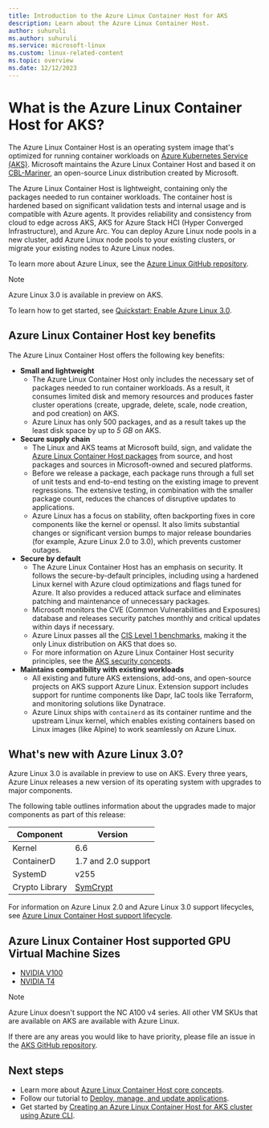 ```yaml
---
title: Introduction to the Azure Linux Container Host for AKS
description: Learn about the Azure Linux Container Host.
author: suhuruli
ms.author: suhuruli
ms.service: microsoft-linux
ms.custom: linux-related-content
ms.topic: overview
ms.date: 12/12/2023
---
```


# What is the Azure Linux Container Host for AKS?

The Azure Linux Container Host is an operating system image that's optimized for running container workloads on [Azure Kubernetes Service (AKS)](/azure/aks/intro-kubernetes). Microsoft maintains the Azure Linux Container Host and based it on [CBL-Mariner][cbl-mariner], an open-source Linux distribution created by Microsoft.

The Azure Linux Container Host is lightweight, containing only the packages needed to run container workloads. The container host is hardened based on significant validation tests and internal usage and is compatible with Azure agents. It provides reliability and consistency from cloud to edge across AKS, AKS for Azure Stack HCI (Hyper Converged Infrastructure), and Azure Arc. You can deploy Azure Linux node pools in a new cluster, add Azure Linux node pools to your existing clusters, or migrate your existing nodes to Azure Linux nodes.

To learn more about Azure Linux, see the [Azure Linux GitHub repository](https://github.com/microsoft/CBL-Mariner).

> [!NOTE]
> Azure Linux 3.0 is available in preview on AKS. 
>
> To learn how to get started, see [Quickstart: Enable Azure Linux 3.0](./how-to-enable-azure-linux-3.md).

## Azure Linux Container Host key benefits

The Azure Linux Container Host offers the following key benefits:

- **Small and lightweight**
  - The Azure Linux Container Host only includes the necessary set of packages needed to run container workloads. As a result, it consumes limited disk and memory resources and produces faster cluster operations (create, upgrade, delete, scale, node creation, and pod creation) on AKS.
  - Azure Linux has only 500 packages, and as a result takes up the least disk space by up to *5 GB* on AKS.
- **Secure supply chain**
  - The Linux and AKS teams at Microsoft build, sign, and validate the [Azure Linux Container Host packages][azure-linux-packages] from source, and host packages and sources in Microsoft-owned and secured platforms.
  - Before we release a package, each package runs through a full set of unit tests and end-to-end testing on the existing image to prevent regressions. The extensive testing, in combination with the smaller package count, reduces the chances of disruptive updates to applications.
  - Azure Linux has a focus on stability, often backporting fixes in core components like the kernel or openssl. It also limits substantial changes or significant version bumps to major release boundaries (for example, Azure Linux 2.0 to 3.0), which prevents customer outages.
- **Secure by default**
  - The Azure Linux Container Host has an emphasis on security. It follows the secure-by-default principles, including using a hardened Linux kernel with Azure cloud optimizations and flags tuned for Azure. It also provides a reduced attack surface and eliminates patching and maintenance of unnecessary packages.
  - Microsoft monitors the CVE (Common Vulnerabilities and Exposures) database and releases security patches monthly and critical updates within days if necessary.
  - Azure Linux passes all the [CIS Level 1 benchmarks][cis-benchmarks], making it the only Linux distribution on AKS that does so.
  - For more information on Azure Linux Container Host security principles, see the [AKS security concepts](/azure/aks/concepts-security).
- **Maintains compatibility with existing workloads**
  - All existing and future AKS extensions, add-ons, and open-source projects on AKS support Azure Linux. Extension support includes support for runtime components like Dapr, IaC tools like Terraform, and monitoring solutions like Dynatrace.
  - Azure Linux ships with `containerd` as its container runtime and the upstream Linux kernel, which enables existing containers based on Linux images (like Alpine) to work seamlessly on Azure Linux.

## What's new with Azure Linux 3.0?

Azure Linux 3.0 is available in preview to use on AKS. Every three years, Azure Linux releases a new version of its operating system with upgrades to major components. 

The following table outlines information about the upgrades made to major components as part of this release: 

|Component| Version|
|--|--|
|Kernel| 6.6 |
|ContainerD| 1.7 and 2.0 support |
|SystemD | v255 | 
|Crypto Library| [SymCrypt](https://github.com/microsoft/SymCrypt)

For information on Azure Linux 2.0 and Azure Linux 3.0 support lifecycles, see [Azure Linux Container Host support lifecycle](./support-cycle.md).

## Azure Linux Container Host supported GPU Virtual Machine Sizes

- [NVIDIA V100][nvidia-v100]
- [NVIDIA T4][nvidia-t4]

> [!NOTE]
> Azure Linux doesn't support the NC A100 v4 series. All other VM SKUs that are available on AKS are available with Azure Linux.
>
> If there are any areas you would like to have priority, please file an issue in the [AKS GitHub repository](https://github.com/Azure/AKS/issues).

## Next steps

- Learn more about [Azure Linux Container Host core concepts](./concepts-core.md).
- Follow our tutorial to [Deploy, manage, and update applications](./tutorial-azure-linux-create-cluster.md).
- Get started by [Creating an Azure Linux Container Host for AKS cluster using Azure CLI](./quickstart-azure-cli.md).

<!-- LINKS - internal -->
[nvidia-v100]: /azure/virtual-machines/ncv3-series
[nvidia-t4]: /azure/virtual-machines/nct4-v3-series
[cis-benchmarks]: /azure/aks/cis-azure-linux

<!-- LINKS - external -->
[cbl-mariner]: https://github.com/microsoft/CBL-Mariner
[azure-linux-packages]: https://packages.microsoft.com/cbl-mariner/2.0/prod/
